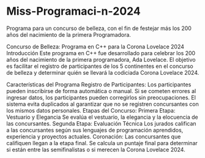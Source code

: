 # Miss-Programaci-n-2024
Programa para un concurso de belleza, con el fin de festejar más los 200 años del nacimiento de la primera Programadora. 

Concurso de Belleza: Programa en C++ para la Corona Lovelace 2024
Introducción
Este programa en C++ fue desarrollado para celebrar los 200 años del nacimiento de la primera programadora, Ada Lovelace. El objetivo es facilitar el registro de participantes de los 5 continentes en el concurso de belleza y determinar quién se llevará la codiciada Corona Lovelace 2024.

Características del Programa
Registro de Participantes:
Los participantes pueden inscribirse de forma automática o manual.
Si se cometen errores al ingresar datos, los participantes pueden corregirlos sin preocupaciones.
El sistema evita duplicados al garantizar que no se registren concursantes con los mismos datos personales.
Etapas del Concurso:
Primera Etapa: Vestuario y Elegancia
Se evalúa el vestuario, la elegancia y la elocuencia de las concursantes.
Segunda Etapa: Evaluación Técnica
Los jurados califican a las concursantes según sus lenguajes de programación aprendidos, experiencia y proyectos actuales.
Coronación:
Las concursantes que califiquen llegan a la etapa final.
Se calcula un puntaje final para determinar si están entre las semifinalistas o si merecen la Corona Lovelace 2024.
